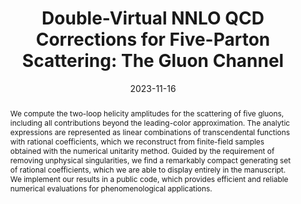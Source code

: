 ---
title: 'Double-Virtual NNLO QCD Corrections for Five-Parton Scattering: The Gluon Channel'
authors:
- Giuseppe De Laurentis
- Harald Ita
- Maximillian Klinkert
- Vasily Sotnikov
date: '2023-11-16'
doi: ''

# Schedule page publish date (NOT publication's date).
publishDate: ""

# Publication type.
# Legend: 0 = Uncategorized; 1 = Conference paper; 2 = Journal article;
# 3 = Preprint / Working Paper; 4 = Report; 5 = Book; 6 = Book section;
# 7 = Thesis; 8 = Patent
publication_types: ["2"]

# Publication name and optional abbreviated publication name.
publication: ""
publication_short: ""

abstract: "We compute the two-loop helicity amplitudes for the scattering of five gluons, including all contributions beyond the leading-color approximation. The analytic expressions are represented as linear combinations of transcendental functions with rational coefficients, which we reconstruct from finite-field samples obtained with the numerical unitarity method. Guided by the requirement of removing unphysical singularities, we find a remarkably compact generating set of rational coefficients, which we are able to display entirely in the manuscript. We implement our results in a public code, which provides efficient and reliable numerical evaluations for phenomenological applications."

# Summary. An optional shortened abstract.
summary: 

tags:
- Scattering Amplitudes
- QCD
featured: true

links:
- icon: arxiv
  icon_pack: ai
  name: arXiv:2311.10086
  url: https://arxiv.org/abs/2311.10086
- icon: inspire
  icon_pack: ai
  name: inspire2723256
  url: https://inspirehep.net/literature/2723256
  
---